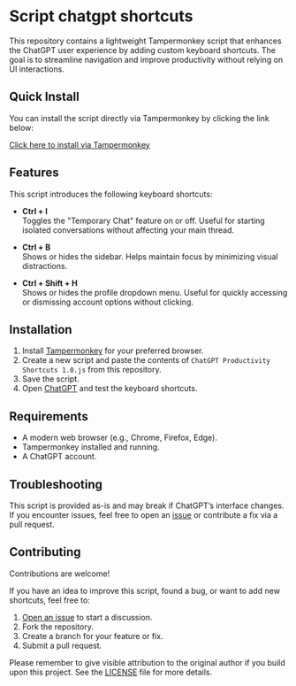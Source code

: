 # Script chatgpt shortcuts

This repository contains a lightweight Tampermonkey script that enhances the ChatGPT user experience by adding custom keyboard shortcuts. The goal is to streamline navigation and improve productivity without relying on UI interactions.

## Quick Install

You can install the script directly via Tampermonkey by clicking the link below:

[Click here to install via Tampermonkey](https://raw.githubusercontent.com/Atari-01/Script-chatgpt-shortcuts/main/chatgpt-shortcuts.user.js)

## Features

This script introduces the following keyboard shortcuts:

- **Ctrl + I**  
  Toggles the "Temporary Chat" feature on or off. Useful for starting isolated conversations without affecting your main thread.

- **Ctrl + B**  
  Shows or hides the sidebar. Helps maintain focus by minimizing visual distractions.

- **Ctrl + Shift + H**  
  Shows or hides the profile dropdown menu. Useful for quickly accessing or dismissing account options without clicking.

## Installation

1. Install [Tampermonkey](https://www.tampermonkey.net/) for your preferred browser.
2. Create a new script and paste the contents of `ChatGPT Productivity Shortcuts 1.0.js` from this repository.
3. Save the script.
4. Open [ChatGPT](https://chat.openai.com) and test the keyboard shortcuts.

## Requirements

- A modern web browser (e.g., Chrome, Firefox, Edge).
- Tampermonkey installed and running.
- A ChatGPT account.

## Troubleshooting

This script is provided as-is and may break if ChatGPT’s interface changes. If you encounter issues, feel free to open an [issue](https://github.com/Atari-01/Script-chatgpt-shortcuts/issues) or contribute a fix via a pull request.

## Contributing

Contributions are welcome!

If you have an idea to improve this script, found a bug, or want to add new shortcuts, feel free to:

1. [Open an issue](https://github.com/Atari-01/Script-chatgpt-shortcuts/issues) to start a discussion.
2. Fork the repository.
3. Create a branch for your feature or fix.
4. Submit a pull request.

Please remember to give visible attribution to the original author if you build upon this project. See the [LICENSE](LICENSE) file for more details.
